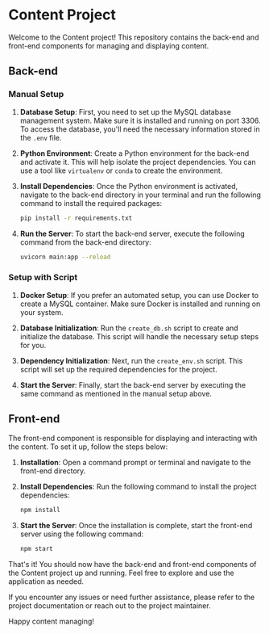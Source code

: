 # Content Project

Welcome to the Content project! This repository contains the back-end and front-end components for managing and displaying content.

## Back-end

### Manual Setup

1. **Database Setup**: First, you need to set up the MySQL database management system. Make sure it is installed and running on port 3306. To access the database, you'll need the necessary information stored in the `.env` file.

2. **Python Environment**: Create a Python environment for the back-end and activate it. This will help isolate the project dependencies. You can use a tool like `virtualenv` or `conda` to create the environment.

3. **Install Dependencies**: Once the Python environment is activated, navigate to the back-end directory in your terminal and run the following command to install the required packages:

    ```bash
    pip install -r requirements.txt
    ```

4. **Run the Server**: To start the back-end server, execute the following command from the back-end directory:

    ```bash
    uvicorn main:app --reload
    ```

### Setup with Script

1. **Docker Setup**: If you prefer an automated setup, you can use Docker to create a MySQL container. Make sure Docker is installed and running on your system.

2. **Database Initialization**: Run the `create_db.sh` script to create and initialize the database. This script will handle the necessary setup steps for you.

3. **Dependency Initialization**: Next, run the `create_env.sh` script. This script will set up the required dependencies for the project.

4. **Start the Server**: Finally, start the back-end server by executing the same command as mentioned in the manual setup above.

## Front-end

The front-end component is responsible for displaying and interacting with the content. To set it up, follow the steps below:

1. **Installation**: Open a command prompt or terminal and navigate to the front-end directory.

2. **Install Dependencies**: Run the following command to install the project dependencies:

    ```bash
    npm install
    ```

3. **Start the Server**: Once the installation is complete, start the front-end server using the following command:

    ```bash
    npm start
    ```

That's it! You should now have the back-end and front-end components of the Content project up and running. Feel free to explore and use the application as needed.

If you encounter any issues or need further assistance, please refer to the project documentation or reach out to the project maintainer.

Happy content managing!
